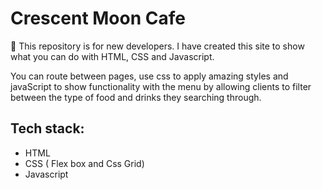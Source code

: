 # Crescent Moon Cafe 
🎨 This repository is for new developers. I have created this site to show what you can do with HTML, CSS and Javascript. 

You can route between pages, use css to apply amazing styles and javaScript to show functionality with the menu by allowing clients to filter between the type of food and drinks they searching through. 

## Tech stack: 
- HTML 
- CSS ( Flex box and Css Grid)
- Javascript